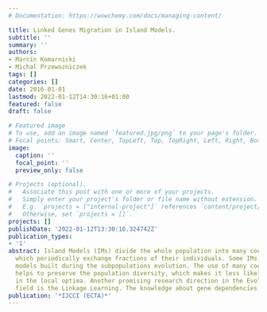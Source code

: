 ```yaml
---
# Documentation: https://wowchemy.com/docs/managing-content/

title: Linked Genes Migration in Island Models.
subtitle: ''
summary: ''
authors:
- Marcin Komarnicki
- Michal Przewozniczek
tags: []
categories: []
date: 2016-01-01
lastmod: 2022-01-12T14:30:16+01:00
featured: false
draft: false

# Featured image
# To use, add an image named `featured.jpg/png` to your page's folder.
# Focal points: Smart, Center, TopLeft, Top, TopRight, Left, Right, BottomLeft, Bottom, BottomRight.
image:
  caption: ''
  focal_point: ''
  preview_only: false

# Projects (optional).
#   Associate this post with one or more of your projects.
#   Simply enter your project's folder or file name without extension.
#   E.g. `projects = ["internal-project"]` references `content/project/deep-learning/index.md`.
#   Otherwise, set `projects = []`.
projects: []
publishDate: '2022-01-12T13:30:16.324742Z'
publication_types:
- '1'
abstract: Island Models (IMs) divide the whole population into many coevolving subpopulations,
  which periodically exchange fractions of their individuals. Some IMs, exchange probabilistic
  models built during the subpopulations evolution. The use of many coevolving subpopulations
  helps to preserve the population diversity, which makes it less likely to get stuck
  in the local optima. Another promising research direction in the Evolutionary Computation
  field is the Linkage Learning. The knowledge about gene dependencies can
publication: '*IJCCI (ECTA)*'
---
```

